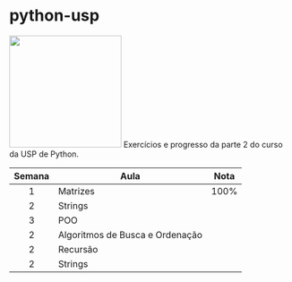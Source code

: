 # python-usp

<img src="http://scs.usp.br/identidadevisual/wp-content/uploads/2013/08/usp-logo-png.png" width="200">
Exercícios e progresso da parte 2 do curso da USP de Python.


| Semana | Aula | Nota| 
| :--: | ---------------------------------------------------------------------------------------------------------------------------------------------------------------- | -------------------------------------------------------------------------------------------------------------------------------------------------------- |
|  1   | Matrizes | 100%
|  2   | Strings |
|  3  | POO |
|  2   | Algoritmos de Busca e Ordenação|
|  2   | Recursão |
|  2   | Strings |
